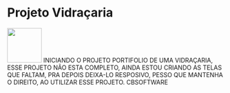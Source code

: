 <h1>Projeto Vidraçaria</h1>
<img src="Assets/Images/logo-cb.png" width="80px">
INICIANDO O PROJETO PORTIFOLIO DE UMA VIDRAÇARIA, ESSE PROJETO NÃO ESTA COMPLETO,
AINDA ESTOU CRIANDO AS TELAS QUE FALTAM, PRA DEPOIS DEIXA-LO RESPOSIVO, PESSO QUE MANTENHA 
O DIREITO, AO UTILIZAR ESSE PROJETO. CBSOFTWARE
